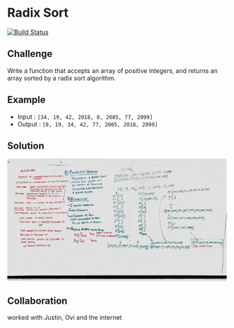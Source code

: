 # Radix Sort

[![Build Status](https://travis-ci.com/theidi267/data-structures-and-algorithms.svg?branch=master)](https://travis-ci.com/theidi267/data-structures-and-algorithms)

## Challenge

Write a function that accepts an array of positive integers, and returns an array sorted by a radix sort algorithm.

## Example

 - Input : ```[34, 19, 42, 2018, 0, 2005, 77, 2099]```
 - Output : ```[0, 19, 34, 42, 77, 2005, 2018, 2099]```


## Solution

![whiteboard38](assets/whiteboard38.jpg)

## Collaboration

worked with Justin, Ovi and the internet
